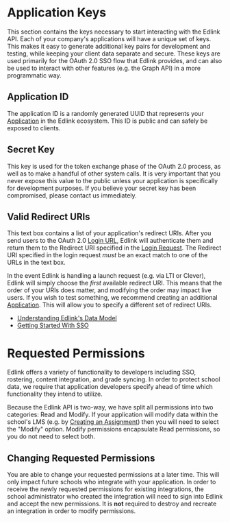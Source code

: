 # Application Keys

This section contains the keys necessary to start interacting with the Edlink API. Each of your company's applications will have a unique set of keys. This makes it easy to generate additional key pairs for development and testing, while keeping your client data separate and secure. These keys are used primarily for the OAuth 2.0 SSO flow that Edlink provides, and can also be used to interact with other features (e.g. the Graph API) in a more programmatic way.

## Application ID

The application ID is a randomly generated UUID that represents your [Application]() in the Edlink ecosystem. This ID is public and can safely be exposed to clients.

## Secret Key

This key is used for the token exchange phase of the OAuth 2.0 process, as well as to make a handful of other system calls. It is very important that you never expose this value to the public unless your application is specifically for development purposes. If you believe your secret key has been compromised, please contact us immediately.

## Valid Redirect URIs

This text box contains a list of your application's redirect URIs. After you send users to the OAuth 2.0 [Login URL](), Edlink will authenticate them and return them to the Redirect URI specified in the [Login Request](). The Redirect URI specified in the login request *must* be an exact match to one of the URLs in the text box.

In the event Edlink is handling a launch request (e.g. via LTI or Clever), Edlink will simply choose the *first* available redirect URI. This means that the order of your URIs does matter, and modifying the order may impact live users. If you wish to test something, we recommend creating an additional [Application](). This will allow you to specify a different set of redirect URIs.

<ul class="related">
    <li>
        <a href="">Understanding Edlink's Data Model</a>
    </li>
    <li>
        <a href="">Getting Started With SSO</a>
    </li>
</ul>

# Requested Permissions

Edlink offers a variety of functionality to developers including SSO, rostering, content integration, and grade syncing. In order to protect school data, we require that application developers specify ahead of time which functionality they intend to utilize.

Because the Edlink API is two-way, we have split all permissions into two categories: Read and Modify. If your application will modify data within the school's LMS (e.g. by [Creating an Assignment]()) then you will need to select the "Modify" option. Modify permissions encapsulate Read permissions, so you do not need to select both.

## Changing Requested Permissions

You are able to change your requested permissions at a later time. This will only impact future schools who integrate with your application. In order to receive the newly requested permissions for existing integrations, the school administrator who created the integration will need to sign into Edlink and accept the new permissions. It is **not** required to destroy and recreate an integration in order to modify permissions.